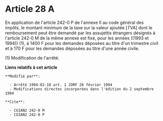 # Article 28 A

En application de l'article 242-0 P de l'annexe II au code général des impôts, le montant minimum de la taxe sur la valeur
ajoutée [*TVA*] dont le remboursement peut être demandé par les assujettis étrangers désignés à l'article 242-0 M de la même
annexe est fixé, pour les années ((1993 et 1994)) (1), à 1400 F pour les demandes déposées au titre d'un trimestre civil et à
170 F pour les demandes déposées au titre d'une année civile.

(1) Modification de l'arrêté.

**Liens relatifs à cet article**

	**Modifié par**:

	  - Arrêté 1994-02-18 art. 1 JORF 26 février 1994
	  - Modifications directes incorporées dans l'édition du 2 septembre 1994

	**Cite**:

	  - CGIAN2 242-0 M
	  - CGIAN2 242-0 P
